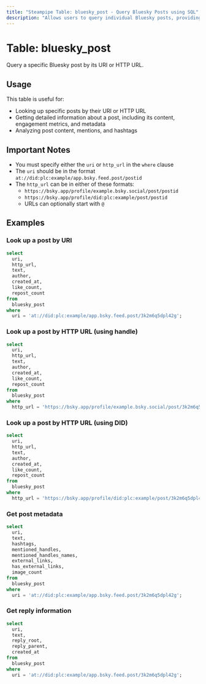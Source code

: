 ```yaml
---
title: "Steampipe Table: bluesky_post - Query Bluesky Posts using SQL"
description: "Allows users to query individual Bluesky posts, providing insights into post content, engagement metrics, and metadata."
---
```


# Table: bluesky_post

Query a specific Bluesky post by its URI or HTTP URL.

## Usage

This table is useful for:
- Looking up specific posts by their URI or HTTP URL
- Getting detailed information about a post, including its content, engagement metrics, and metadata
- Analyzing post content, mentions, and hashtags

## Important Notes

- You must specify either the `uri` or `http_url` in the `where` clause
- The `uri` should be in the format `at://did:plc:example/app.bsky.feed.post/postid`
- The `http_url` can be in either of these formats:
  - `https://bsky.app/profile/example.bsky.social/post/postid`
  - `https://bsky.app/profile/did:plc:example/post/postid`
  - URLs can optionally start with `@`

## Examples

### Look up a post by URI

```sql
select
  uri,
  http_url,
  text,
  author,
  created_at,
  like_count,
  repost_count
from
  bluesky_post
where
  uri = 'at://did:plc:example/app.bsky.feed.post/3k2m6q5dpl42g';
```

### Look up a post by HTTP URL (using handle)

```sql
select
  uri,
  http_url,
  text,
  author,
  created_at,
  like_count,
  repost_count
from
  bluesky_post
where
  http_url = 'https://bsky.app/profile/example.bsky.social/post/3k2m6q5dpl42g';
```

### Look up a post by HTTP URL (using DID)

```sql
select
  uri,
  http_url,
  text,
  author,
  created_at,
  like_count,
  repost_count
from
  bluesky_post
where
  http_url = 'https://bsky.app/profile/did:plc:example/post/3k2m6q5dpl42g';
```

### Get post metadata

```sql
select
  uri,
  text,
  hashtags,
  mentioned_handles,
  mentioned_handles_names,
  external_links,
  has_external_links,
  image_count
from
  bluesky_post
where
  uri = 'at://did:plc:example/app.bsky.feed.post/3k2m6q5dpl42g';
```

### Get reply information

```sql
select
  uri,
  text,
  reply_root,
  reply_parent,
  created_at
from
  bluesky_post
where
  uri = 'at://did:plc:example/app.bsky.feed.post/3k2m6q5dpl42g';
``` 